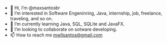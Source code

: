 - 👋 Hi, I’m @maxsantosbr
- 👀 I’m interested in Software Engeninring, Java, internship, job, freelance, traveling, and so on.
- 🌱 I’m currently learning Java, SQL, SQLite and JavaFX.
- 💞️ I’m looking to collaborate on sotware developing.
- 📫 How to reach me mwllsantos@gmail.com

<!---
maxsantosbr/maxsantosbr is a ✨ special ✨ repository because its `README.md` (this file) appears on your GitHub profile.
You can click the Preview link to take a look at your changes.
--->
